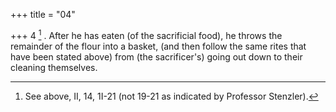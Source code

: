 +++
title = "04"

+++
4 [^2] . After he has eaten (of the sacrificial food), he throws the remainder of the flour into a basket, (and then follow the same rites that have been stated above) from (the sacrificer's) going out down to their cleaning themselves.


[^2]:  See above, II, 14, 1I-21 (not 19-21 as indicated by Professor Stenzler).
